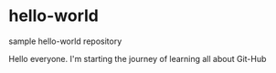 # hello-world
sample hello-world repository

Hello everyone.   I'm starting the journey of learning all about Git-Hub
